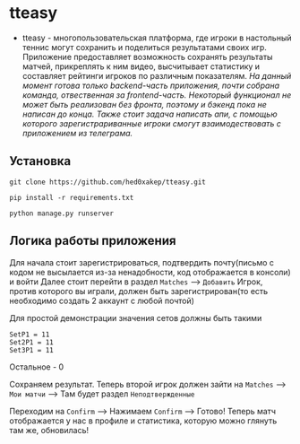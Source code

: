 # tteasy
* tteasy - многопользовательская платформа, где игроки в настольный теннис могут сохранить и поделиться результатами своих игр. Приложение предоставляет возможность сохранять результаты матчей, прикреплять к ним видео, высчитывает статистику и составляет рейтинги игроков по различным показателям. 
 *На данный момент готова только backend-часть приложения, почти собрана команда, отвественная за frontend-часть. Некоторый функционал не может быть реализован без фронта, поэтому и бэкенд пока не написан до конца. Также стоит задача написать апи, с помощью которого зарегистрариванные игроки смогут взаимодествовать с приложением из телеграма.*
 ## Установка
 `git clone https://github.com/hed0xakep/tteasy.git`
 
 `pip install -r requirements.txt`
 
 `python manage.py runserver`
 ## Логика работы приложения
Для начала стоит зарегистрироваться, подтвердить почту(письмо с кодом не высылается из-за ненадобности, код отображается в консоли) и войти
Далее стоит перейти в раздел `Matches` --> `Добавить` 
Игрок, против которого вы играли, должен быть зарегистрирован(то есть необходимо создать 2 аккаунт с любой почтой)

Для простой демонстрации значения сетов должны быть такими 
```
SetP1 = 11
Set2P1 = 11
Set3P1 = 11
```
Остальное - 0

Сохраняем результат. Теперь второй игрок должен зайти на `Matches` --> `Мои матчи` --> Там будет раздел `Неподтвержденные`

Переходим на `Confirm` --> Нажимаем `Confirm` --> Готово! Теперь матч отображается у нас в профиле и статистика, которую можно глянуть там же, обновилась!
